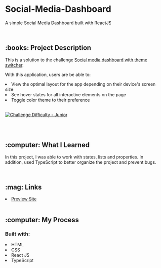 # Social-Media-Dashboard
A simple Social Media Dashboard built with ReactJS

<br/>
<h2>:books: Project Description</h2>
<p>This is a solution to the challenge <a href=https://www.frontendmentor.io/challenges/social-media-dashboard-with-theme-switcher-6oY8ozp_H" target="_blank">Social media dashboard with theme switcher</a>.

 <p>With this application, users are be able to:
   <li>View the optimal layout for the app depending on their device's screen size</li>
   <li>See hover states for all interactive elements on the page</li>
   <li>Toggle color theme to their preference</li>
   <br/>
   
   <p dir="auto"><a href="https://www.frontendmentor.io/challenges?difficulties=4" rel="nofollow"><img src="https://camo.githubusercontent.com/89d672f739f1dca5fdc35f262986fa0b9d5062aca7b1fc148411c8e3ac1949f5/68747470733a2f2f696d672e736869656c64732e696f2f62616467652f446966666963756c74792d4a554e494f522d4141443734323f7374796c653d666f722d7468652d6261646765266c6f676f3d66726f6e74656e646d656e746f72" alt="Challenge Difficulty - Junior" data-canonical-src="https://img.shields.io/badge/Difficulty-JUNIOR-AAD742?style=for-the-badge&amp;logo=frontendmentor" style="max-width: 100%;"></a></p>
<br/>
<br/>
<h2>:computer: What I Learned</h2>
<p>In this project, I was able to work with states, lists and properties. In addition, used TypeScript to better organize the project and prevent bugs.</p>

</a></p>
<p dir="auto"> </p>
<br/>
<h2>:mag: Links</h2>
<li><a href="https://maricastroc-tip-calculator.netlify.app/" target="_blank" rel="noreferrer">Preview Site</a></li>
<br/>
<h2>:computer: My Process</h2>
<h3>Built with:</h3>
<li>HTML</li>
<li>CSS</li>
<li>React JS</li>
<li>TypeScript</li>
